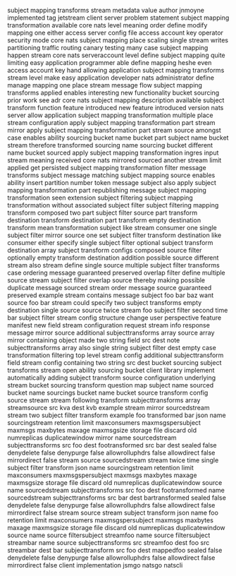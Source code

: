 subject mapping transforms stream metadata value author jnmoyne implemented tag jetstream client server problem statement subject mapping transformation available core nats level meaning order define modify mapping one either access server config file access account key operator security mode core nats subject mapping place scaling single stream writes partitioning traffic routing canary testing many case subject mapping happen stream core nats serveraccount level define subject mapping quite limiting easy application programmer able define mapping heshe even access account key hand allowing application subject mapping transforms stream level make easy application developer nats administrator define manage mapping one place stream message flow subject mapping transforms applied enables interesting new functionality bucket sourcing prior work see adr core nats subject mapping description available subject transform function feature introduced new feature introduced version nats server allow application subject mapping transformation multiple place stream configuration apply subject mapping transformation part stream mirror apply subject mapping transformation part stream source amongst case enables ability sourcing bucket name bucket part subject name bucket stream therefore transformed sourcing name sourcing bucket different name bucket sourced apply subject mapping transformation ingres input stream meaning received core nats mirrored sourced another stream limit applied get persisted subject mapping transformation filter message transforms subject message matching subject mapping source enables ability insert partition number token message subject also apply subject mapping transformation part republishing message subject mapping transformation seen extension subject filtering subject mapping transformation without associated subject filter subject filtering mapping transform composed two part subject filter source part transform destination transform destination part transform empty destination transform mean transformation subject like stream consumer one single subject filter mirror source one set subject filter transform destination like consumer either specify single subject filter optional subject transform destination array subject transform configs composed source filter optionally empty transform destination addition possible source different stream also stream define single source multiple subject filter transforms case ordering message guaranteed preserved overlap filter define multiple source stream subject filter overlap source thereby making possible duplicate message sourced stream order message source guaranteed preserved example stream contains message subject foo bar baz want source foo bar stream could specify two subject transforms empty destination single source source twice stream foo subject filter second time bar subject filter stream config structure change user perspective feature manifest new field stream configuration request stream info response message mirror source additional subjecttransforms array source array mirror containing object made two string field src dest note subjecttransforms array also single string subject filter dest empty case transformation filtering top level stream config additional subjecttransform field stream config containing two string src dest bucket sourcing subject transforms stream open ability sourcing bucket client library implement automatically adding subject transform source configuration underlying stream bucket sourcing transform question map subject name sourced bucket name sourcings bucket name bucket source transform config source stream stream following transform subjecttransforms array streamsource src kva dest kvb example stream mirror sourcedstream stream two subject filter transform example foo transformed bar json name sourcingstream retention limit maxconsumers maxmsgspersubject maxmsgs maxbytes maxage maxmsgsize storage file discard old numreplicas duplicatewindow mirror name sourcedstream subjecttransforms src foo dest footransformed src bar dest sealed false denydelete false denypurge false allowrolluphdrs false allowdirect false mirrordirect false stream source sourcedstream stream twice time single subject filter transform json name sourcingstream retention limit maxconsumers maxmsgspersubject maxmsgs maxbytes maxage maxmsgsize storage file discard old numreplicas duplicatewindow source name sourcedstream subjecttransforms src foo dest footransformed name sourcedstream subjecttransforms src bar dest bartransformed sealed false denydelete false denypurge false allowrolluphdrs false allowdirect false mirrordirect false stream source stream subject transform json name foo retention limit maxconsumers maxmsgspersubject maxmsgs maxbytes maxage maxmsgsize storage file discard old numreplicas duplicatewindow source name source filtersubject streamfoo name source filtersubject streambar name source subjecttransforms src streamfoo dest foo src streambar dest bar subjecttransform src foo dest mappedfoo sealed false denydelete false denypurge false allowrolluphdrs false allowdirect false mirrordirect false client implementation jsmgo natsgo natscli